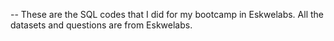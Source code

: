 -- These are the SQL codes that I did for my bootcamp in Eskwelabs. All the datasets and questions are from Eskwelabs. 
